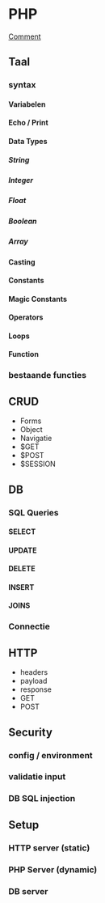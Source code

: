 # PHP

[Comment](https://markdown-map.com/)

## Taal

### syntax

#### Variabelen

#### Echo / Print

#### Data Types

##### String

##### Integer

##### Float

##### Boolean

##### Array

#### Casting

#### Constants

#### Magic Constants

#### Operators

#### Loops

#### Function

### bestaande functies

## CRUD

- Forms
- Object
- Navigatie
- $GET
- $POST
- $SESSION

## DB

### SQL Queries

#### SELECT

#### UPDATE

#### DELETE

#### INSERT

#### JOINS

### Connectie

## HTTP

- headers
- payload
- response
- GET
- POST

## Security

### config / environment

### validatie input

### DB SQL injection

## Setup

### HTTP server (static)

### PHP Server (dynamic)

### DB server
